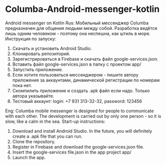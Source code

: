 # Columba-Android-messenger-kotlin
Android messenger on Kotlin
Rus: 
Мобильный мессенджер Columba предназначен для общения людьми между собой. Разработка ведётся лишь одним человеком - поэтому она неспешна, как штиль в море. 
Инструкция по запуску: 
1. Скачать и установить Android Studio. 
2. Клонировать репозиторий.
3. Зарегистрироваться в Firebase и скачать файл google-services.json.
4. Вставить файл google-services.json в папку с проектом app/
5. Запустить приложение. 
6. Если хотите пользоваться мессенджером - пишите автору приложения за аккаунтами, динамической регистрации по номерам пока нет. 
7. Скомпилить приложение и создать .apk файл если надо. Только автора указывайте.
8. Тестовый аккаунт: login: +7 931 313-32-32, password: 123456

Eng: 
Columba mobile messenger is designed for people to communicate with each other. The development is carried out by only one person - so it is slow, like a calm in the sea.
Start-up instructions:
1. Download and install Android Studio. In the future, you will definitely create a .apk file that you can run.
2. Clone the repository.
3. Register in Firebase and download the google-services.json file.
4. Insert the google-services file.json in the app project app/
5. Launch the app.
